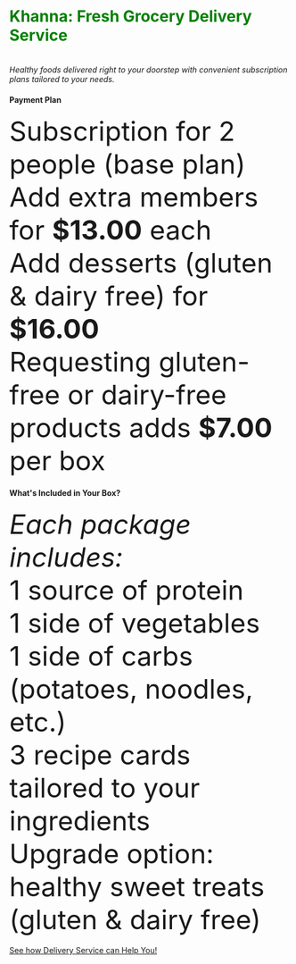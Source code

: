 <html>
<body>

<h1 style="color:Green;">Khanna: Fresh Grocery Delivery Service</h1>
<br>
<i>Healthy foods delivered right to your doorstep with convenient subscription plans tailored to your
needs.</i>
<br> 
<h4><b>Payment Plan</b></h4>
<font size = "12">Subscription for 2 people (base plan)</font>
<font size = "12">Add extra members for <b>$13.00</b> each</font>
<br>
<font size = "12">Add desserts (gluten & dairy free) for <b>$16.00</b></font>
<br>
<font size = "12">Requesting gluten-free or dairy-free products adds <b>$7.00</b> per box </font>
<br>
<h4><b>What's Included in Your Box?</b></h4>
<i><font size = "12">Each package includes:</font></i>
<br>
<font size = "12">1 source of protein</font>
<br>
<font size = "12">1 side of vegetables</font>
<br>
<font size = "12">1 side of carbs (potatoes, noodles, etc.)</font>
<br>
<font size = "12">3 recipe cards tailored to your ingredients</font>
<br>
<font size = "12">Upgrade option: healthy sweet treats (gluten & dairy free)</font>
<br>
<br>
<a href="https://nourishmeals.com/blogs/news/6-ways-a-pre-made-meal-delivery-service-can-benefit-you?srsltid=AfmBOoom2ktPjnWmLvUXkPJYuNKs-JjQ33kjiIl14jFoZdqvBprEyaXN" target="_blank"> See how Delivery Service can Help You!</a> 

</body>
</html>
